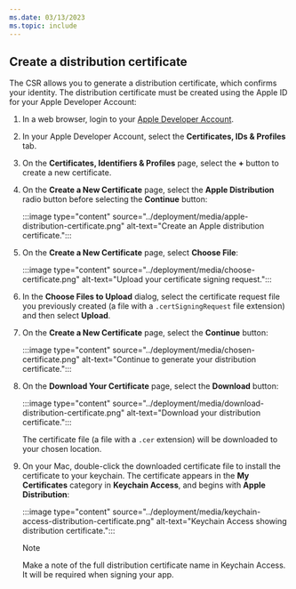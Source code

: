 ```yaml
---
ms.date: 03/13/2023
ms.topic: include
---
```


## Create a distribution certificate

The CSR allows you to generate a distribution certificate, which confirms your identity. The distribution certificate must be created using the Apple ID for your Apple Developer Account:

1. In a web browser, login to your [Apple Developer Account](https://developer.apple.com/account/).
1. In your Apple Developer Account, select the **Certificates, IDs & Profiles** tab.
1. On the **Certificates, Identifiers & Profiles** page, select the **+** button to create a new certificate.
1. On the **Create a New Certificate** page, select the **Apple Distribution** radio button before selecting the **Continue** button:

    :::image type="content" source="../deployment/media/apple-distribution-certificate.png" alt-text="Create an Apple distribution certificate.":::

1. On the **Create a New Certificate** page, select **Choose File**:

    :::image type="content" source="../deployment/media/choose-certificate.png" alt-text="Upload your certificate signing request.":::

1. In the **Choose Files to Upload** dialog, select the certificate request file you previously created (a file with a `.certSigningRequest` file extension) and then select **Upload**.
1. On the **Create a New Certificate** page, select the **Continue** button:

    :::image type="content" source="../deployment/media/chosen-certificate.png" alt-text="Continue to generate your distribution certificate.":::

1. On the **Download Your Certificate** page, select the **Download** button:

    :::image type="content" source="../deployment/media/download-distribution-certificate.png" alt-text="Download your distribution certificate.":::

    The certificate file (a file with a `.cer` extension) will be downloaded to your chosen location.

1. On your Mac, double-click the downloaded certificate file to install the certificate to your keychain. The certificate appears in the **My Certificates** category in **Keychain Access**, and begins with **Apple Distribution**:

    :::image type="content" source="../deployment/media/keychain-access-distribution-certificate.png" alt-text="Keychain Access showing distribution certificate.":::

    > [!NOTE]
    > Make a note of the full distribution certificate name in Keychain Access. It will be required when signing your app.

